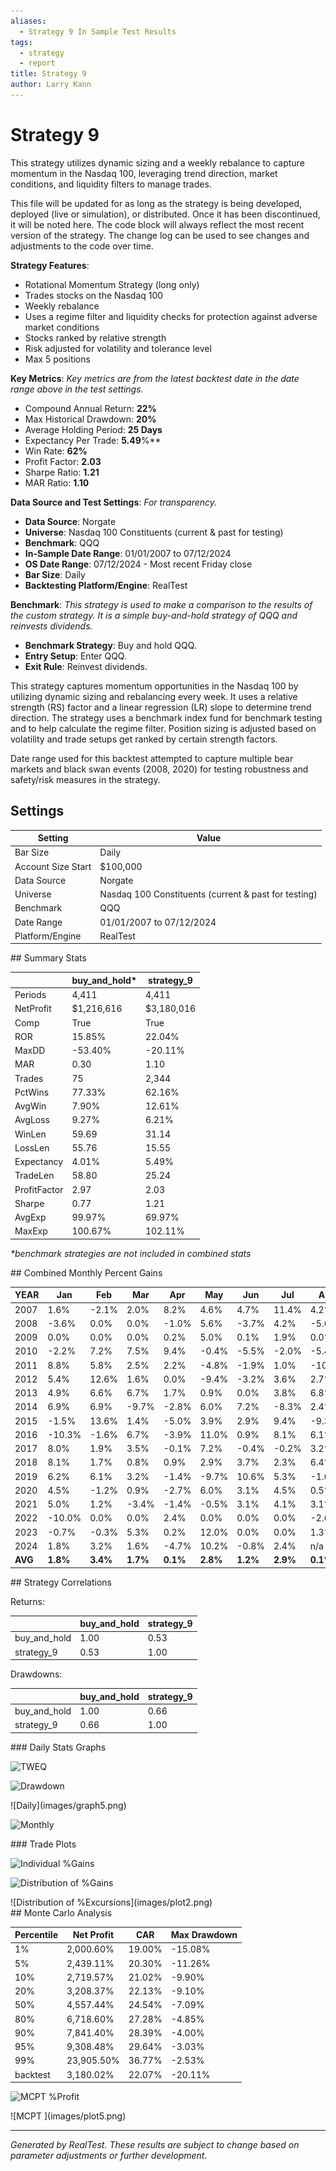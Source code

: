 ```yaml
---
aliases:
  - Strategy 9 In Sample Test Results
tags:
  - strategy
  - report
title: Strategy 9
author: Larry Kann
---
```


# Strategy 9

This strategy utilizes dynamic sizing and a weekly rebalance to capture momentum in the Nasdaq 100, leveraging trend direction, market conditions, and liquidity filters to manage trades.

This file will be updated for as long as the strategy is being developed, deployed (live or simulation), or distributed. Once it has been discontinued, it will be noted here. The code block will always reflect the most recent version of the strategy. The change log can be used to see changes and adjustments to the code over time.

**Strategy Features**:

- Rotational Momentum Strategy (long only)
- Trades stocks on the Nasdaq 100
- Weekly rebalance
- Uses a regime filter and liquidity checks for protection against adverse market conditions
- Stocks ranked by relative strength
- Risk adjusted for volatility and tolerance level
- Max 5 positions

**Key Metrics**:
*Key metrics are from the latest backtest date in the date range above in the test settings.*

- Compound Annual Return: **22%**
- Max Historical Drawdown: **20%**
- Average Holding Period: **25 Days**
- Expectancy Per Trade: **5.49**%**
- Win Rate: **62%**
- Profit Factor: **2.03**
- Sharpe Ratio: **1.21**
- MAR Ratio: **1.10**

 **Data Source and Test Settings**:
*For transparency.*

- **Data Source**: Norgate
- **Universe**: Nasdaq 100 Constituents (current & past for testing) 
- **Benchmark**: QQQ
- **In-Sample Date Range**: 01/01/2007 to 07/12/2024
- **OS Date Range**: 07/12/2024 - Most recent Friday close
- **Bar Size**: Daily
- **Backtesting Platform/Engine**: RealTest

**Benchmark**:
*This strategy is used to make a comparison to the results of the custom strategy. It is a simple buy-and-hold strategy of QQQ and reinvests dividends.*

- **Benchmark Strategy**: Buy and hold QQQ.
- **Entry Setup**: Enter QQQ.
- **Exit Rule**: Reinvest dividends.

This strategy captures momentum opportunities in the Nasdaq 100 by utilizing dynamic sizing and rebalancing every week. It uses a relative strength (RS) factor and a linear regression (LR) slope to determine trend direction. The strategy uses a benchmark index fund for benchmark testing and to help calculate the regime filter. Position sizing is adjusted based on volatility and trade setups get ranked by certain strength factors.

Date range used for this backtest attempted to capture multiple bear markets and black swan events (2008, 2020) for testing robustness and safety/risk measures in the strategy.
## Settings

| Setting            | Value                                                |
| ------------------ | ---------------------------------------------------- |
| Bar Size           | Daily                                                |
| Account Size Start | $100,000                                             |
| Data Source        | Norgate                                              |
| Universe           | Nasdaq 100 Constituents (current & past for testing) |
| Benchmark          | QQQ                                                  |
| Date Range         | 01/01/2007 to 07/12/2024                             |
| Platform/Engine    | RealTest                                             |
<div style="page-break-after: always;"></div>
<div style="page-break-after: always;"></div>
<div style="page-break-after: always;"></div>
<div style="page-break-after: always;"></div>
<div style="page-break-after: always;"></div>
<div style="page-break-after: always;"></div>
<div style="page-break-after: always;"></div>
<div style="page-break-after: always;"></div>

<div style="page-break-after: always;"></div>
## Summary Stats

|              | buy_and_hold* | strategy_9 |
| ------------ | ------------- | ---------- |
| Periods      | 4,411         | 4,411      |
| NetProfit    | $1,216,616    | $3,180,016 |
| Comp         | True          | True       |
| ROR          | 15.85%        | 22.04%     |
| MaxDD        | -53.40%       | -20.11%    |
| MAR          | 0.30          | 1.10       |
| Trades       | 75            | 2,344      |
| PctWins      | 77.33%        | 62.16%     |
| AvgWin       | 7.90%         | 12.61%     |
| AvgLoss      | 9.27%         | 6.21%      |
| WinLen       | 59.69         | 31.14      |
| LossLen      | 55.76         | 15.55      |
| Expectancy   | 4.01%         | 5.49%      |
| TradeLen     | 58.80         | 25.24      |
| ProfitFactor | 2.97          | 2.03       |
| Sharpe       | 0.77          | 1.21       |
| AvgExp       | 99.97%        | 69.97%     |
| MaxExp       | 100.67%       | 102.11%    |

*\*benchmark strategies are not included in combined stats*
<div style="page-break-after: always;"></div>
## Combined Monthly Percent Gains

| YEAR    | Jan      | Feb      | Mar      | Apr      | May      | Jun      | Jul      | Aug      | Sep      | Oct      | Nov      | Dec      | **Total**  | MaxDD      |
| ------- | -------- | -------- | -------- | -------- | -------- | -------- | -------- | -------- | -------- | -------- | -------- | -------- | ---------- | ---------- |
| 2007    | 1.6%     | -2.1%    | 2.0%     | 8.2%     | 4.6%     | 4.7%     | 11.4%    | 4.2%     | 8.0%     | 3.3%     | -3.4%    | 0.2%     | **50.7%**  | -12.8%     |
| 2008    | -3.6%    | 0.0%     | 0.0%     | -1.0%    | 5.6%     | -3.7%    | 4.2%     | -5.6%    | -3.1%    | 0.0%     | 0.0%     | 0.0%     | **-7.4%**  | -11.9%     |
| 2009    | 0.0%     | 0.0%     | 0.0%     | 0.2%     | 5.0%     | 0.1%     | 1.9%     | 0.0%     | 0.8%     | -3.3%    | 3.7%     | 7.3%     | **16.3%**  | -6.1%      |
| 2010    | -2.2%    | 7.2%     | 7.5%     | 9.4%     | -0.4%    | -5.5%    | -2.0%    | -5.4%    | 7.2%     | 3.5%     | 1.6%     | 1.9%     | **23.6%**  | -17.0%     |
| 2011    | 8.8%     | 5.8%     | 2.5%     | 2.2%     | -4.8%    | -1.9%    | 1.0%     | -10.8%   | 0.9%     | 1.4%     | -1.3%    | 2.1%     | **4.5%**   | -20.1%     |
| 2012    | 5.4%     | 12.6%    | 1.6%     | 0.0%     | -9.4%    | -3.2%    | 3.6%     | 2.7%     | 3.8%     | -1.6%    | -0.3%    | 2.9%     | **18.0%**  | -16.9%     |
| 2013    | 4.9%     | 6.6%     | 6.7%     | 1.7%     | 0.9%     | 0.0%     | 3.8%     | 6.8%     | 14.3%    | -1.3%    | 1.9%     | 3.6%     | **62.0%**  | -5.5%      |
| 2014    | 6.9%     | 6.9%     | -9.7%    | -2.8%    | 6.0%     | 7.2%     | -8.3%    | 2.4%     | 2.3%     | 0.1%     | 4.4%     | -1.3%    | **12.9%**  | -16.0%     |
| 2015    | -1.5%    | 13.6%    | 1.4%     | -5.0%    | 3.9%     | 2.9%     | 9.4%     | -9.3%    | 0.5%     | 14.3%    | 5.5%     | 2.1%     | **41.3%**  | -17.0%     |
| 2016    | -10.3%   | -1.6%    | 6.7%     | -3.9%    | 11.0%    | 0.9%     | 8.1%     | 6.1%     | 6.7%     | -4.2%    | 2.4%     | 1.5%     | **23.4%**  | -12.4%     |
| 2017    | 8.0%     | 1.9%     | 3.5%     | -0.1%    | 7.2%     | -0.4%    | -0.2%    | 3.2%     | 1.9%     | 7.4%     | 1.5%     | -1.0%    | **37.6%**  | -8.4%      |
| 2018    | 8.1%     | 1.7%     | 0.8%     | 0.9%     | 2.9%     | 3.7%     | 2.3%     | 6.4%     | 0.1%     | -9.0%    | 1.4%     | -4.9%    | **14.0%**  | -12.6%     |
| 2019    | 6.2%     | 6.1%     | 3.2%     | -1.4%    | -9.7%    | 10.6%    | 5.3%     | -1.0%    | -7.5%    | 6.8%     | 1.4%     | 10.9%    | **32.8%**  | -15.0%     |
| 2020    | 4.5%     | -1.2%    | 0.9%     | -2.7%    | 6.0%     | 3.1%     | 4.5%     | 0.5%     | -0.1%    | -2.1%    | 9.0%     | 2.6%     | **27.0%**  | -9.4%      |
| 2021    | 5.0%     | 1.2%     | -3.4%    | -1.4%    | -0.5%    | 3.1%     | 4.1%     | 3.1%     | -2.1%    | 11.8%    | -1.4%    | -4.0%    | **15.3%**  | -14.6%     |
| 2022    | -10.0%   | 0.0%     | 0.0%     | 2.4%     | 0.0%     | 0.0%     | 0.0%     | -2.6%    | 0.0%     | 0.0%     | 0.0%     | 0.0%     | **-10.2%** | -13.1%     |
| 2023    | -0.7%    | -0.3%    | 5.3%     | 0.2%     | 12.0%    | 0.0%     | 0.0%     | 1.3%     | -3.9%    | -0.7%    | 18.0%    | -0.1%    | **33.5%**  | -7.4%      |
| 2024    | 1.8%     | 3.2%     | 1.6%     | -4.7%    | 10.2%    | -0.8%    | 2.4%     | n/a      | n/a      | n/a      | n/a      | n/a      | **13.7%**  | -9.3%      |
| **AVG** | **1.8%** | **3.4%** | **1.7%** | **0.1%** | **2.8%** | **1.2%** | **2.9%** | **0.1%** | **1.8%** | **1.5%** | **2.6%** | **1.4%** | **22.7%**  | **-12.5%** |
<div style="page-break-after: always;"></div>
## Strategy Correlations

Returns:

|             | buy_and_hold | strategy_9 |
|-------------|--------------|------------|
| buy_and_hold| 1.00         | 0.53       |
| strategy_9  | 0.53         | 1.00       |

Drawdowns:

|              | buy_and_hold | strategy_9 |
| ------------ | ------------ | ---------- |
| buy_and_hold | 1.00         | 0.66       |
| strategy_9   | 0.66         | 1.00       |
<div style="page-break-after: always;"></div>
### Daily Stats Graphs

![TWEQ](Reports/docs/Strategy9/images/graph2.png)

![Drawdown](Reports/docs/Strategy9/images/graph3.png)
<div style="page-break-after: always;"></div>
![Daily](images/graph5.png)

![Monthly](Reports/docs/Strategy9/images/graph7.png)
<div style="page-break-after: always;"></div>
### Trade Plots

![Individual %Gains](Reports/docs/Strategy9/images/plot0.png)


![Distribution of %Gains](Reports/docs/Strategy9/images/plot1.png)
<div style="page-break-after: always;"></div>
![Distribution of %Excursions](images/plot2.png)

<div style="page-break-after: always;"></div>
## Monte Carlo Analysis

| Percentile | Net Profit  | CAR    | Max Drawdown |
|------------|-------------|--------|--------------|
| 1%         | 2,000.60%   | 19.00% | -15.08%      |
| 5%         | 2,439.11%   | 20.30% | -11.26%      |
| 10%        | 2,719.57%   | 21.02% | -9.90%       |
| 20%        | 3,208.37%   | 22.13% | -9.10%       |
| 50%        | 4,557.44%   | 24.54% | -7.09%       |
| 80%        | 6,718.60%   | 27.28% | -4.85%       |
| 90%        | 7,841.40%   | 28.39% | -4.00%       |
| 95%        | 9,308.48%   | 29.64% | -3.03%       |
| 99%        | 23,905.50%  | 36.77% | -2.53%       |
| backtest   | 3,180.02%   | 22.07% | -20.11%      |

![MCPT %Profit](Reports/docs/Strategy9/images/plot4.png)
<div style="page-break-after: always;"></div>
![MCPT ](images/plot5.png)

---
*Generated by RealTest. These results are subject to change based on parameter adjustments or further development.*